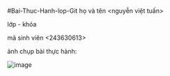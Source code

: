 #Bai-Thuc-Hanh-lop-Git
họ và tên <nguyễn việt tuấn>

lớp - khóa <KHMT-K65>

mã sinh viên <243630613>

ảnh chụp bài thực hành:

![image](https://github.com/user-attachments/assets/33f13db7-c677-4404-b77b-69f0dfb7f668)
